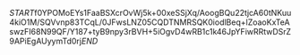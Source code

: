 $START$f0YPOMoEYs1FaaBSXcrOvWj5k+00xeSSjXq/AoogBQu22tjcA60tNKuu4kiO1M/SQVvnp83TCqL/0JFwsLNZ05CQDTNMRSQK0iodlBeq+lZoaoKxTeAswzFI68N99QF/Y187+tyB9npy3rBVH+5iOgvD4wRB1c1k46JpYFiwRRtwDSrZ9APiEgAUyymTd0rj$END$